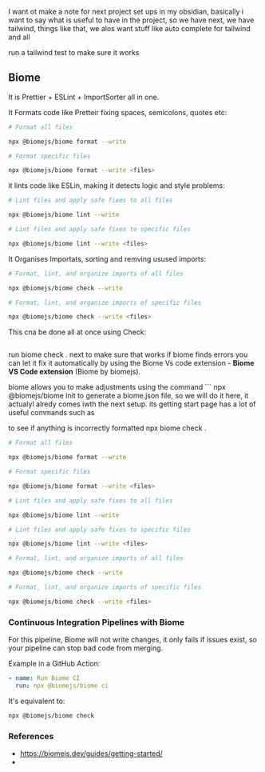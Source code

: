 
I want ot make a note for next project set ups in my obsidian, basically i want to say what is useful to have in the project, so we have next, we have tailwind, things like that, we alos want stuff like auto complete for tailwind and all

run a tailwind test to make sure it works

## Biome

It is Prettier + ESLint + ImportSorter all in one. 

It Formats code like Pretteir fixing spaces, semicolons, quotes etc:
```bash
# Format all files

npx @biomejs/biome format --write

# Format specific files

npx @biomejs/biome format --write <files>
```


it lints code like ESLin, making it detects logic and style problems:
```bash
# Lint files and apply safe fixes to all files

npx @biomejs/biome lint --write

# Lint files and apply safe fixes to specific files

npx @biomejs/biome lint --write <files>
```


It Organises Importats, sorting and remving usused imports:
```bash
# Format, lint, and organize imports of all files

npx @biomejs/biome check --write

# Format, lint, and organize imports of specific files

npx @biomejs/biome check --write <files>
```

This cna be done all at once using Check:
```bash

```


run biome check . next to make sure that works
if biome finds errors you can let it fix it automatically by using the Biome Vs code extension - **Biome VS Code extension** (Biome by biomejs).

biome allows you to make adjustments using the command ```
npx @biomejs/biome init to generate a biome.json file, so we will do it here, it actualyl alredy comes iwth the next setup.
its getting start page has a lot of useful commands such as 

to see if anything is incorrectly formatted
 npx biome check .            

```bash
# Format all files

npx @biomejs/biome format --write

# Format specific files

npx @biomejs/biome format --write <files>

# Lint files and apply safe fixes to all files

npx @biomejs/biome lint --write

# Lint files and apply safe fixes to specific files

npx @biomejs/biome lint --write <files>

# Format, lint, and organize imports of all files

npx @biomejs/biome check --write

# Format, lint, and organize imports of specific files

npx @biomejs/biome check --write <files>
```


### Continuous Integration Pipelines with Biome
For this pipeline, Biome will not write changes, it only fails if issues exist, so your pipeline can stop bad code from merging.

Example in a GitHub Action:
```yaml
- name: Run Biome CI
  run: npx @biomejs/biome ci
```

It's equivalent to:
```bash
npx @biomejs/biome check
```


### References 
- https://biomejs.dev/guides/getting-started/
- 